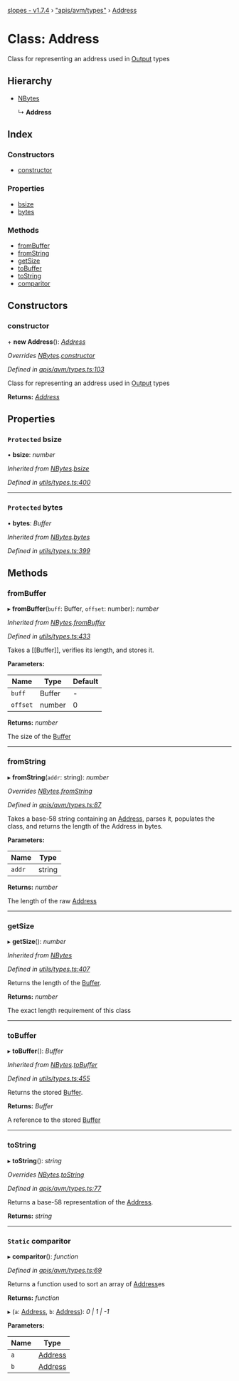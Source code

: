 [slopes - v1.7.4](../README.md) › ["apis/avm/types"](../modules/_apis_avm_types_.md) › [Address](_apis_avm_types_.address.md)

# Class: Address

Class for representing an address used in [Output](_apis_avm_outputs_.output.md) types

## Hierarchy

* [NBytes](_utils_types_.nbytes.md)

  ↳ **Address**

## Index

### Constructors

* [constructor](_apis_avm_types_.address.md#constructor)

### Properties

* [bsize](_apis_avm_types_.address.md#protected-bsize)
* [bytes](_apis_avm_types_.address.md#protected-bytes)

### Methods

* [fromBuffer](_apis_avm_types_.address.md#frombuffer)
* [fromString](_apis_avm_types_.address.md#fromstring)
* [getSize](_apis_avm_types_.address.md#getsize)
* [toBuffer](_apis_avm_types_.address.md#tobuffer)
* [toString](_apis_avm_types_.address.md#tostring)
* [comparitor](_apis_avm_types_.address.md#static-comparitor)

## Constructors

###  constructor

\+ **new Address**(): *[Address](_apis_avm_types_.address.md)*

*Overrides [NBytes](_utils_types_.nbytes.md).[constructor](_utils_types_.nbytes.md#constructor)*

*Defined in [apis/avm/types.ts:103](https://github.com/ava-labs/slopes/blob/998aaee/src/apis/avm/types.ts#L103)*

Class for representing an address used in [Output](_apis_avm_outputs_.output.md) types

**Returns:** *[Address](_apis_avm_types_.address.md)*

## Properties

### `Protected` bsize

• **bsize**: *number*

*Inherited from [NBytes](_utils_types_.nbytes.md).[bsize](_utils_types_.nbytes.md#protected-bsize)*

*Defined in [utils/types.ts:400](https://github.com/ava-labs/slopes/blob/998aaee/src/utils/types.ts#L400)*

___

### `Protected` bytes

• **bytes**: *Buffer*

*Inherited from [NBytes](_utils_types_.nbytes.md).[bytes](_utils_types_.nbytes.md#protected-bytes)*

*Defined in [utils/types.ts:399](https://github.com/ava-labs/slopes/blob/998aaee/src/utils/types.ts#L399)*

## Methods

###  fromBuffer

▸ **fromBuffer**(`buff`: Buffer, `offset`: number): *number*

*Inherited from [NBytes](_utils_types_.nbytes.md).[fromBuffer](_utils_types_.nbytes.md#frombuffer)*

*Defined in [utils/types.ts:433](https://github.com/ava-labs/slopes/blob/998aaee/src/utils/types.ts#L433)*

Takes a [[Buffer]], verifies its length, and stores it.

**Parameters:**

Name | Type | Default |
------ | ------ | ------ |
`buff` | Buffer | - |
`offset` | number | 0 |

**Returns:** *number*

The size of the [Buffer](https://github.com/feross/buffer)

___

###  fromString

▸ **fromString**(`addr`: string): *number*

*Overrides [NBytes](_utils_types_.nbytes.md).[fromString](_utils_types_.nbytes.md#fromstring)*

*Defined in [apis/avm/types.ts:87](https://github.com/ava-labs/slopes/blob/998aaee/src/apis/avm/types.ts#L87)*

Takes a base-58 string containing an [Address](_apis_avm_types_.address.md), parses it, populates the class, and returns the length of the Address in bytes.

**Parameters:**

Name | Type |
------ | ------ |
`addr` | string |

**Returns:** *number*

The length of the raw [Address](_apis_avm_types_.address.md)

___

###  getSize

▸ **getSize**(): *number*

*Inherited from [NBytes](_utils_types_.nbytes.md)*

*Defined in [utils/types.ts:407](https://github.com/ava-labs/slopes/blob/998aaee/src/utils/types.ts#L407)*

Returns the length of the [Buffer](https://github.com/feross/buffer).

**Returns:** *number*

The exact length requirement of this class

___

###  toBuffer

▸ **toBuffer**(): *Buffer*

*Inherited from [NBytes](_utils_types_.nbytes.md).[toBuffer](_utils_types_.nbytes.md#tobuffer)*

*Defined in [utils/types.ts:455](https://github.com/ava-labs/slopes/blob/998aaee/src/utils/types.ts#L455)*

Returns the stored [Buffer](https://github.com/feross/buffer).

**Returns:** *Buffer*

A reference to the stored [Buffer](https://github.com/feross/buffer)

___

###  toString

▸ **toString**(): *string*

*Overrides [NBytes](_utils_types_.nbytes.md).[toString](_utils_types_.nbytes.md#tostring)*

*Defined in [apis/avm/types.ts:77](https://github.com/ava-labs/slopes/blob/998aaee/src/apis/avm/types.ts#L77)*

Returns a base-58 representation of the [Address](_apis_avm_types_.address.md).

**Returns:** *string*

___

### `Static` comparitor

▸ **comparitor**(): *function*

*Defined in [apis/avm/types.ts:69](https://github.com/ava-labs/slopes/blob/998aaee/src/apis/avm/types.ts#L69)*

Returns a function used to sort an array of [Address](_apis_avm_types_.address.md)es

**Returns:** *function*

▸ (`a`: [Address](_apis_avm_types_.address.md), `b`: [Address](_apis_avm_types_.address.md)): *0 | 1 | -1*

**Parameters:**

Name | Type |
------ | ------ |
`a` | [Address](_apis_avm_types_.address.md) |
`b` | [Address](_apis_avm_types_.address.md) |
